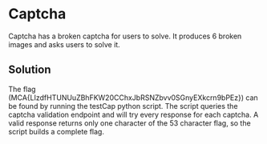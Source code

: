 # Captcha #
Captcha has a broken captcha for users to solve.  It produces 6 broken images and asks users to solve it.

## Solution ##

The flag (MCA{LIzdfHTUNUuZBhFKW20CChxJbRSNZbvv0SGnyEXkcrn9bPEz}) can be found by running the testCap python script.
The script queries the captcha validation endpoint and will try every response for each captcha.
A valid response returns only one character of the 53 character flag, so the script builds a complete flag.